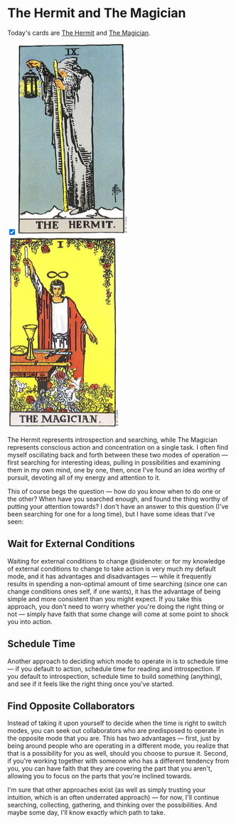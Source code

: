# The Hermit and The Magician

Today's cards are [The Hermit](http://learntarot.com/maj09.htm) and [The Magician](http://learntarot.com/maj01.htm).

<input type="checkbox" class="margin-toggle" checked/><span class='marginnote'><a href='http://learntarot.com/maj09.htm'><img style='width:50.00%;' src='/img/tarot/maj09.jpg'></img></a><a href='http://learntarot.com/maj01.htm'><img style='width:50.00%;' src='/img/tarot/maj01.jpg'></img></a></span>

The Hermit represents introspection and searching, while The Magician represents conscious action and concentration on a single task. I often find myself oscillating back and forth between these two modes of operation — first searching for interesting ideas, pulling in possibilities and examining them in my own mind, one by one, then, once I've found an idea worthy of pursuit, devoting all of my energy and attention to it.

This of course begs the question — how do you know when to do one or the other? When have you searched enough, and found the thing worthy of putting your attention towards? I don't have an answer to this question (I've been searching for one for a long time), but I have some ideas that I've seen:

## Wait for External Conditions

Waiting for external conditions to change
@sidenote: or for my knowledge of external conditions to change
to take action is very much my default mode, and it has advantages and disadvantages — while it frequently results in spending a non-optimal amount of time searching (since one can change conditions ones self, if one wants), it has the advantage of being simple and more consistent than you might expect. If you take this approach, you don't need to worry whether you're doing the right thing or not — simply have faith that some change will come at some point to shock you into action.

## Schedule Time

Another approach to deciding which mode to operate in is to schedule time — if you default to action, schedule time for reading and introspection. If you default to introspection, schedule time to build something (anything), and see if it feels like the right thing once you've started.

## Find Opposite Collaborators

Instead of taking it upon yourself to decide when the time is right to switch modes, you can seek out collaborators who are predisposed to operate in the opposite mode that you are. This has two advantages — first, just by being around people who are operating in a different mode, you realize that that is a possibility for you as well, should you choose to pursue it. Second, if you're working together with someone who has a different tendency from you, you can have faith that they are covering the part that you aren't, allowing you to focus on the parts that you're inclined towards.

</section>
<section>

I'm sure that other approaches exist (as well as simply trusting your intuition, which is an often underrated approach) — for now, I'll continue searching, collecting, gathering, and thinking over the possibilities. And maybe some day, I'll know exactly which path to take.


